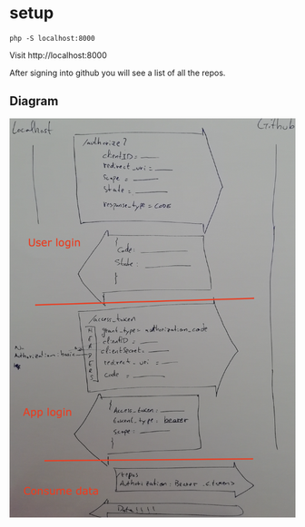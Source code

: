 # setup

```
php -S localhost:8000
```


Visit http://localhost:8000


After signing into github you will see a list of all the repos. 

## Diagram
![alt text](flow_diagram.png)

